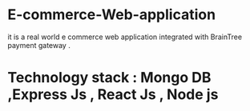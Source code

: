 # E-commerce-Web-application
it is a real world  e commerce web application integrated with  BrainTree
payment gateway .
# Technology stack  :  Mongo DB ,Express Js , React Js  , Node js
